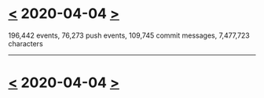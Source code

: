 # [<](2020-04-03.md) 2020-04-04 [>](2020-04-05.md)

196,442 events, 76,273 push events, 109,745 commit messages, 7,477,723 characters



---

# [<](2020-04-03.md) 2020-04-04 [>](2020-04-05.md)

